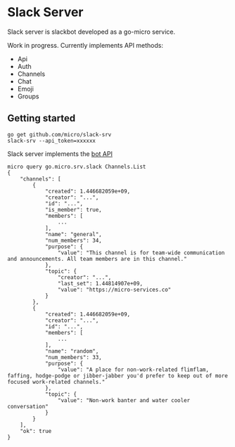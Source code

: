# Slack Server

Slack server is slackbot developed as a go-micro service.

Work in progress. Currently implements API methods:

- Api
- Auth
- Channels
- Chat
- Emoji
- Groups

## Getting started

```shell
go get github.com/micro/slack-srv
slack-srv --api_token=xxxxxx
```

Slack server implements the [bot API](https://api.slack.com/bot-users)

```shell
micro query go.micro.srv.slack Channels.List 
{
	"channels": [
		{
			"created": 1.446682059e+09,
			"creator": "...",
			"id": "...",
			"is_member": true,
			"members": [
				...
			],
			"name": "general",
			"num_members": 34,
			"purpose": {
				"value": "This channel is for team-wide communication and announcements. All team members are in this channel."
			},
			"topic": {
				"creator": "...",
				"last_set": 1.44814907e+09,
				"value": "https://micro-services.co"
			}
		},
		{
			"created": 1.446682059e+09,
			"creator": "...",
			"id": "...",
			"members": [
				...
			],
			"name": "random",
			"num_members": 33,
			"purpose": {
				"value": "A place for non-work-related flimflam, faffing, hodge-podge or jibber-jabber you'd prefer to keep out of more focused work-related channels."
			},
			"topic": {
				"value": "Non-work banter and water cooler conversation"
			}
		}
	],
	"ok": true
}
```
